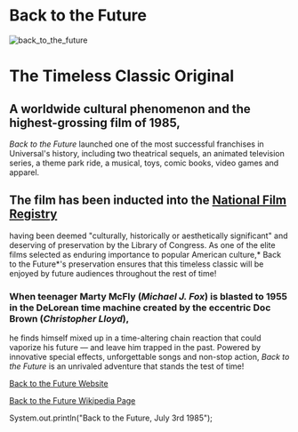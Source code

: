 # Back to the Future


![back_to_the_future](https://m.media-amazon.com/images/I/71BPuv+iRbL._AC_SL1000_.jpg)

#  **The Timeless Classic Original**

## A worldwide cultural phenomenon and the highest-grossing film of 1985,
<em>Back to the Future</em> launched one of the most successful franchises in Universal's history, including two theatrical sequels,
an animated television series, a theme park ride, a musical, toys, comic books, video games and apparel.</p>

## The film has been inducted into the [National Film Registry](https://www.loc.gov/programs/national-film-preservation-board/film-registry/complete-national-film-registry-listing/)
having been deemed "culturally, historically or aesthetically significant" and deserving of preservation by the Library of Congress.
As one of the elite films selected as enduring importance to popular American culture,* Back to the Future*'s
preservation ensures that this timeless classic will be enjoyed by future audiences throughout the rest of time!

### When teenager Marty McFly (*Michael J. Fox*) is blasted to 1955 in the DeLorean time machine created by the eccentric Doc Brown (*Christopher Lloyd*),
 he finds himself mixed up in a 
 time-altering chain reaction that could vaporize his future — and leave him trapped in the past.
 Powered by innovative special effects, unforgettable songs and non-stop action,
 *Back to the Future* is an unrivaled adventure that stands the test of time!

[Back to the Future Website](https://www.backtothefuture.com/movies/backtothefuture1)

[Back to the Future Wikipedia Page](https://en.wikipedia.org/wiki/Back_to_the_Future)

System.out.println("Back to the Future, July 3rd 1985");
